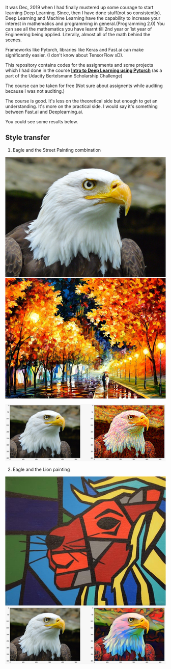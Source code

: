 It was Dec, 2019 when I had finally mustered up some courage to start learning Deep Learning. Since, then I have done stuff(not so consistently).
Deep Learning and Machine Learning have the capability to increase your interest in mathematics and programming in general.(Programming 2.0)
You can see all the mathematics you have learnt till 2nd year or 1st year of Engineering being applied. Literally, almost all of the math behind the scenes.

Frameworks like Pytorch, libraries like Keras and Fast.ai can make significantly easier. (I don't know about TensorFlow xD). 

This repository contains codes for the assignments and some projects which I had done in the course **[Intro to Deep Learning using Pytorch](https://classroom.udacity.com/courses/ud188)** (as a part of the Udacity Bertelsmann Scholarship Challenge)

The course can be taken for free (Not sure about assignents while auditing because I was not auditing.)

The course is good. It's less on the theoretical side but enough to get an understanding. It's more on the practical side. I would say
it's something between Fast.ai and Deeplearning.ai.

You could see some results below.

## Style transfer
1. Eagle and the Street Painting combination

![Eagle](images/eagle.jpeg)
![Painting](images/painting.jpeg)

![Combination](images/eagle1.jpeg)

2. Eagle and the Lion painting

![Painting](images/lionart.jpeg)
![Combination](images/eagle2.jpeg)

